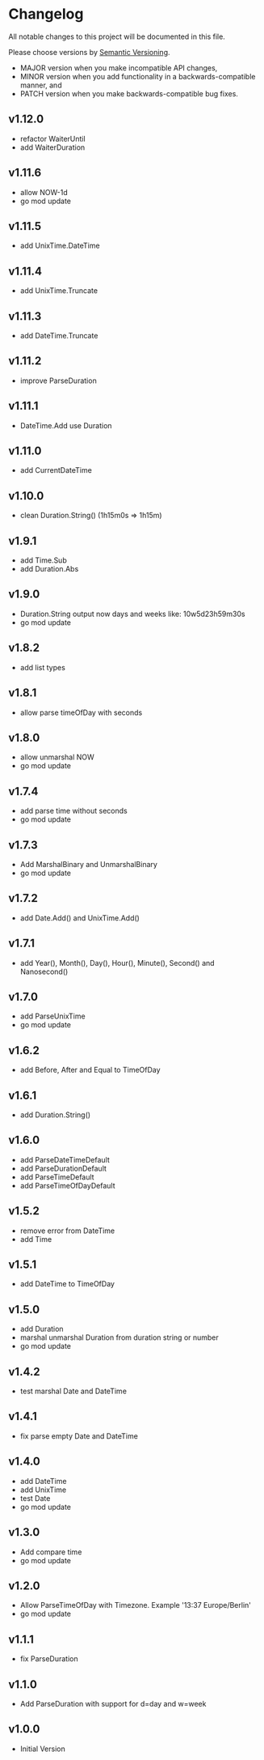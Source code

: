 # Changelog

All notable changes to this project will be documented in this file.

Please choose versions by [Semantic Versioning](http://semver.org/).

* MAJOR version when you make incompatible API changes,
* MINOR version when you add functionality in a backwards-compatible manner, and
* PATCH version when you make backwards-compatible bug fixes.

## v1.12.0

- refactor WaiterUntil
- add WaiterDuration

## v1.11.6

- allow NOW-1d
- go mod update

## v1.11.5

- add UnixTime.DateTime

## v1.11.4

- add UnixTime.Truncate

## v1.11.3

- add DateTime.Truncate

## v1.11.2

- improve ParseDuration

## v1.11.1

- DateTime.Add use Duration

## v1.11.0

- add CurrentDateTime

## v1.10.0

- clean Duration.String() (1h15m0s => 1h15m) 

## v1.9.1

- add Time.Sub 
- add Duration.Abs

## v1.9.0

- Duration.String output now days and weeks like: 10w5d23h59m30s
- go mod update

## v1.8.2

- add list types

## v1.8.1

- allow parse timeOfDay with seconds

## v1.8.0

- allow unmarshal NOW
- go mod update

## v1.7.4

- add parse time without seconds
- go mod update

## v1.7.3

- Add MarshalBinary and UnmarshalBinary
- go mod update

## v1.7.2

- add Date.Add() and UnixTime.Add()

## v1.7.1

- add Year(), Month(), Day(), Hour(), Minute(), Second() and Nanosecond()

## v1.7.0

- add ParseUnixTime
- go mod update

## v1.6.2

- add Before, After and Equal to TimeOfDay

## v1.6.1

- add Duration.String()

## v1.6.0

- add ParseDateTimeDefault
- add ParseDurationDefault
- add ParseTimeDefault
- add ParseTimeOfDayDefault

## v1.5.2

- remove error from DateTime
- add Time

## v1.5.1

- add DateTime to TimeOfDay

## v1.5.0

- add Duration
- marshal unmarshal Duration from duration string or number
- go mod update

## v1.4.2

- test marshal Date and DateTime

## v1.4.1

- fix parse empty Date and DateTime

## v1.4.0

- add DateTime
- add UnixTime
- test Date
- go mod update

## v1.3.0

- Add compare time
- go mod update

## v1.2.0

- Allow ParseTimeOfDay with Timezone. Example '13:37 Europe/Berlin'
- go mod update

## v1.1.1

- fix ParseDuration

## v1.1.0

- Add ParseDuration with support for d=day and w=week

## v1.0.0

- Initial Version
